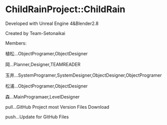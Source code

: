 # ChildRainProject::ChildRain

Developed with Unreal Engine 4&Blender2.8

Created by Team-Setonaikai

Members:

植松…ObjectProgramer,ObjectDesigner

岡…Planner,Designer,TEAMREADER

玉井…SystemProgramer,SystemDesigner,ObjectDesigner,ObjectProgramer

松浦…ObjectProgramer,ObjectDesigner

森…MainProgramaer,LevelDesigner


pull…GitHub Project most Version Files Download

push…Update for GitHub Files

